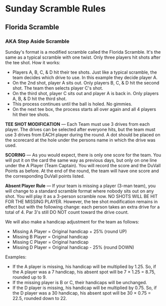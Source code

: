 # Sunday Scramble Rules

## Florida Scramble

### AKA Step Aside Scramble

Sunday's format is a modified scramble called the Florida Scramble. It's the
same as a typical scramble with one twist. Only three players hit shots after
the tee shot. How it works:

- Players A, B, C, & D hit their tee shots. Just like a typical scramble, the
  team decides which drive to use. In this example they decide player A.
- On the 2nd shot, player A sits out. Only players B, C, & D hit the second
  shot. The team then selects player C's shot.
- On the third shot, player C sits out and player A is back in. Only players A,
  B, & D hit the third shot.
- This process continues until the ball is holed. No gimmies.
- On the next tee box, the process starts all over again and all 4 players hit
  their tee shots.

**TEE SHOT MODIFICATION** — Each Team must use 3 drives from each player. The
drives can be selected after everyone hits, but the team must use 3 drives from
EACH player during the round. A dot should be placed on the scorecard at the
hole under the persons name in which the drive was used.

**SCORING** — As you would expect, there is only one score for the team. You
will put it on the card the same way as previous days, but only on one line
under the A Player (Team Captain). You will record the score and the DuVall
Points as before. At the end of the round, the team will have one score and the
corresponding DuVall points listed.

**Absent Player Rule** — If your team is missing a player (3-man team), you will
change to a standard scramble format where nobody sits out on any shot. You will
play it as a 3-person scramble now. NO SHOTS WILL BE HIT FOR THE MISSING PLAYER.
However, the tee shot modification remains in effect but with the following
change: each person takes an extra drive for a total of 4. Par 3's still DO NOT
count toward the drive count.

We will also make a handicap adjustment for the team as follows:

- Missing A Player = Original handicap + 25% (round UP)
- Missing B Player = Original handicap
- Missing C Player = Original handicap
- Missing D Player = Original handicap - 25% (round DOWN)

Examples:

- If the A player is missing, his handicap will be multiplied by 1.25. So, if
  the A player was a 7 handicap, his absent spot will be 7 &times; 1.25 = 8.75,
  rounded up to 9.
- If the missing player is B or C, their handicaps will be unchanged.
- If the D player is missing, his handicap will be multiplied by 0.75. So, if
  the D player was a 30 handicap, his absent spot will be 30 &times; 0.75 =
  22.5, rounded down to 22.
